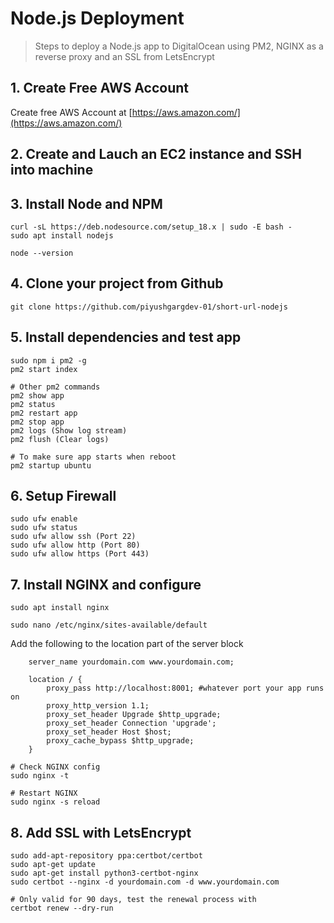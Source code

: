 # Node.js Deployment


> Steps to deploy a Node.js app to DigitalOcean using PM2, NGINX as a reverse proxy and an SSL from LetsEncrypt

## 1. Create Free AWS Account

Create free AWS Account at [https://aws.amazon.com/](https://aws.amazon.com/)

## 2. Create and Lauch an EC2 instance and SSH into machine

## 3. Install Node and NPM

```
curl -sL https://deb.nodesource.com/setup_18.x | sudo -E bash -
sudo apt install nodejs

node --version
```

## 4. Clone your project from Github

```
git clone https://github.com/piyushgargdev-01/short-url-nodejs
```

## 5. Install dependencies and test app

```
sudo npm i pm2 -g
pm2 start index

# Other pm2 commands
pm2 show app
pm2 status
pm2 restart app
pm2 stop app
pm2 logs (Show log stream)
pm2 flush (Clear logs)

# To make sure app starts when reboot
pm2 startup ubuntu
```

## 6. Setup Firewall

```
sudo ufw enable
sudo ufw status
sudo ufw allow ssh (Port 22)
sudo ufw allow http (Port 80)
sudo ufw allow https (Port 443)
```

## 7. Install NGINX and configure

```
sudo apt install nginx

sudo nano /etc/nginx/sites-available/default
```

Add the following to the location part of the server block

```
    server_name yourdomain.com www.yourdomain.com;

    location / {
        proxy_pass http://localhost:8001; #whatever port your app runs on
        proxy_http_version 1.1;
        proxy_set_header Upgrade $http_upgrade;
        proxy_set_header Connection 'upgrade';
        proxy_set_header Host $host;
        proxy_cache_bypass $http_upgrade;
    }
```

```
# Check NGINX config
sudo nginx -t

# Restart NGINX
sudo nginx -s reload
```

## 8. Add SSL with LetsEncrypt


```
sudo add-apt-repository ppa:certbot/certbot
sudo apt-get update
sudo apt-get install python3-certbot-nginx
sudo certbot --nginx -d yourdomain.com -d www.yourdomain.com

# Only valid for 90 days, test the renewal process with
certbot renew --dry-run
```